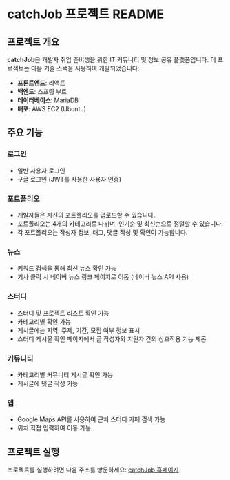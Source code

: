 # catchJob 프로젝트 README

## 프로젝트 개요

**catchJob**은 개발자 취업 준비생을 위한 IT 커뮤니티 및 정보 공유 플랫폼입니다. 이 프로젝트는 다음 기술 스택을 사용하여 개발되었습니다:

- **프론트엔드**: 리액트
- **백엔드**: 스프링 부트
- **데이터베이스**: MariaDB
- **배포**: AWS EC2 (Ubuntu)

## 주요 기능

### 로그인

- 일반 사용자 로그인
- 구글 로그인 (JWT를 사용한 사용자 인증)

### 포트폴리오

- 개발자들은 자신의 포트폴리오를 업로드할 수 있습니다.
- 포트폴리오는 4개의 카테고리로 나뉘며, 인기순 및 최신순으로 정렬할 수 있습니다.
- 각 포트폴리오는 작성자 정보, 태그, 댓글 작성 및 확인이 가능합니다.

### 뉴스

- 키워드 검색을 통해 최신 뉴스 확인 가능
- 기사 클릭 시 네이버 뉴스 링크 페이지로 이동 (네이버 뉴스 API 사용)

### 스터디

- 스터디 및 프로젝트 리스트 확인 가능
- 카테고리별 확인 가능
- 게시글에는 지역, 주제, 기간, 모집 여부 정보 표시
- 스터디 게시물 확인 페이지에서 글 작성자와 지원자 간의 상호작용 기능 제공

### 커뮤니티

- 카테고리별 커뮤니티 게시글 확인 가능
- 게시글에 댓글 작성 가능

### 맵

- Google Maps API를 사용하여 근처 스터디 카페 검색 가능
- 위치 직접 입력하여 이동 가능

## 프로젝트 실행

프로젝트를 실행하려면 다음 주소를 방문하세요: [catchJob 홈페이지](http://43.202.98.45:8090/)

